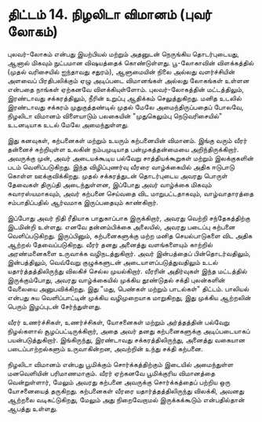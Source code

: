 # திட்டம் 14. நிழலிடா விமானம் (புவர் லோகம்)

புலவர்-லோகம் என்பது இயற்பியல் மற்றும் அதனுடன் நெருங்கிய தொடர்புடையது, ஆனால் மிகவும் நுட்பமான விஷயத்தைக் கொண்டுள்ளது. பூ-லோகாவின் விளக்கத்தில் (முதல் வரிசையில் ஐந்தாவது சதுரம்), ஆளுமையின் நிலை அல்லது வளர்ச்சியின் அளவைப் பிரதிபலிக்கும் ஏழு அடிப்படை விமானங்கள் அல்லது லோகங்கள் உள்ளன என்பதை நாங்கள் ஏற்கனவே விளக்கியுள்ளோம். புலவர்-லோகத்தின் மட்டத்திலும், இரண்டாவது சக்கரத்திலும், நீரின் உறுப்பு ஆதிக்கம் செலுத்துகிறது. மனித உடலில் இரண்டாவது சக்கரம் முதுகுத்தண்டில் முதல் மேலே அமைந்திருப்பதைப் போலவே, நிழலிடா விமானம் விளையாடும் பலகையின் "முதுகெலும்பு நெடுவரிசையில்" உடனடியாக உடல் மேலே அமைந்துள்ளது.

இது கனவுகள், கற்பனைகள் மற்றும் உயரும் கற்பனையின் விமானம். இங்கு வரும் வீரர் தன்னைச் சுற்றியுள்ள உலகின் நம்பமுடியாத பன்முகத்தன்மையை அறிந்திருக்கிறார். அவருக்கு முன், அவர் அடையக்கூடிய பல்வேறு சாத்தியக்கூறுகள் மற்றும் இலக்குகளின் படம் வெளிப்படுகிறது. இந்த விழிப்புணர்வு வீரரை வாழ்க்கையில் அதிக ஈடுபாடு கொள்ள ஊக்குவிக்கிறது. முதல் சக்கரத்துடன் தொடர்புடைய அவரது பொருள் தேவைகள் திருப்தி அடைந்துள்ளன, இப்போது அவர் வாழ்க்கை மிகவும் சுவாரஸ்யமாகவும், அவர் கற்பனை செய்வதை விட மாறுபட்டதாகவும், வாழ்வாதாரத்தை சம்பாதிப்பதில் ஆர்வமாக இருப்பதையும் காண்கிறார்.

இப்போது அவர் நிதி ரீதியாக பாதுகாப்பாக இருக்கிறார், அவரது வெற்றி சந்தேகத்திற்கு இடமின்றி உள்ளது. எனவே தன்னம்பிக்கை அலையில், அவரது படைப்பு கற்பனை வெளிப்படுகிறது. இருப்பினும், கற்பனைகளுக்கு மற்ற மனித செயல்பாடுகளை விட அதிக ஆற்றல் தேவைப்படுகிறது. வீரர் தனது அனைத்து வளங்களையும் காற்றில் அரண்மனைகளை உருவாக்க வழிநடத்துகிறார். அவர் இன்பத்தைப் பின்தொடர்வதிலும், இன்பத்திலும், வெவ்வேறு குழுக்களுடன் அடையாளப்படுத்துவதிலும் உடல் யதார்த்தத்திலிருந்து விலகிச் செல்ல முயல்கிறார். வீரரின் அதிர்வுகள் இந்த மட்டத்தில் இருக்கும்போது, அவரது வாழ்க்கையில் முக்கிய தூண்டுதல் சக்தி புலன்களின் வேலையை அனுபவிக்கிறது. இது "மது, பெண்கள் மற்றும் பாடல்கள்" திட்டம். பாலியல் என்பது சுய வெளிப்பாட்டின் முக்கிய வழிமுறையாக மாறுகிறது, இது முக்கிய ஆற்றலின் பெரும் இழப்புடன் சேர்ந்துள்ளது.

வீரர் உணர்ச்சிகள், உணர்ச்சிகள், யோசனைகள் மற்றும் அர்த்தத்தின் பல்வேறு நிழல்களால் சூழப்பட்டிருக்கிறார், அதை அவர் தனது கற்பனைகளுக்கு அடிப்படையாகப் பயன்படுத்துகிறார். இங்கிருந்து, இரண்டாவது சக்கரத்திலிருந்து, அனைத்து வகையான படைப்பாற்றல்களும் உருவாகின்றன, அவற்றின் உந்து சக்தி கற்பனை.

நிழலிடா விமானம் என்பது பூமிக்கும் சொர்க்கத்திற்கும் இடையில் அமைந்துள்ள மனவெளியின் பரிமாணமாகும். வீரர் ஏற்கனவே பூமிக்குரிய விமானத்தை வென்றுள்ளார், மேலும் அவரது கற்பனை அவருக்கு சொர்க்கத்தைப் பற்றிய ஒரு யோசனையைத் தருகிறது. கற்பனைகள் வீரரை யதார்த்தத்திலிருந்து விலக்கி, அவனது ஆற்றலை வடிகட்டுகிறது, மேலும் அது நிறைவேறாமல் இருக்கக்கூடும் என்பதில்தான் ஆபத்து உள்ளது.
